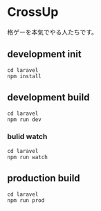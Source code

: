 # CrossUp
格ゲーを本気でやる人たちです。

## development init

```
cd laravel
npm install
```

## development build

```
cd laravel
npm run dev
```

### bulid watch

```
cd laravel
npm run watch
```
## production build

```
cd laravel
npm run prod
```